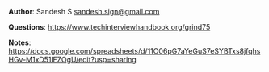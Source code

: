 **Author**: Sandesh S <sandesh.sign@gmail.com>

**Questions**: https://www.techinterviewhandbook.org/grind75

**Notes**: https://docs.google.com/spreadsheets/d/11O06pG7aYeGuS7eSYBTxs8jfqhsHGv-M1xD51lFZOgU/edit?usp=sharing

